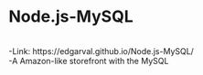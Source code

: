 # Node.js-MySQL
<br>
-Link: https://edgarval.github.io/Node.js-MySQL/
<br>
-A Amazon-like storefront with the MySQL
